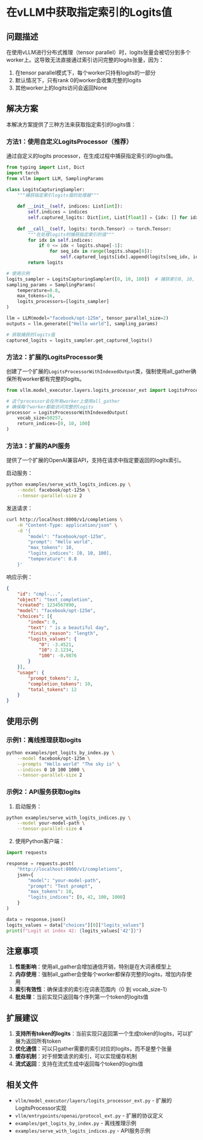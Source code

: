 # 在vLLM中获取指定索引的Logits值

## 问题描述

在使用vLLM进行分布式推理（tensor parallel）时，logits张量会被切分到多个worker上。这导致无法直接通过索引访问完整的logits张量，因为：

1. 在tensor parallel模式下，每个worker只持有logits的一部分
2. 默认情况下，只有rank 0的worker会收集完整的logits
3. 其他worker上的logits访问会返回None

## 解决方案

本解决方案提供了三种方法来获取指定索引的logits值：

### 方法1：使用自定义LogitsProcessor（推荐）

通过自定义的logits processor，在生成过程中捕获指定索引的logits值。

```python
from typing import List, Dict
import torch
from vllm import LLM, SamplingParams

class LogitsCapturingSampler:
    """捕获指定索引logits值的处理器"""
    
    def __init__(self, indices: List[int]):
        self.indices = indices
        self.captured_logits: Dict[int, List[float]] = {idx: [] for idx in indices}
    
    def __call__(self, logits: torch.Tensor) -> torch.Tensor:
        """在处理logits时捕获指定索引的值"""
        for idx in self.indices:
            if 0 <= idx < logits.shape[-1]:
                for seq_idx in range(logits.shape[0]):
                    self.captured_logits[idx].append(logits[seq_idx, idx].item())
        return logits

# 使用示例
logits_sampler = LogitsCapturingSampler([0, 10, 100])  # 捕获索引0, 10, 100的logits
sampling_params = SamplingParams(
    temperature=0.8,
    max_tokens=16,
    logits_processors=[logits_sampler]
)

llm = LLM(model="facebook/opt-125m", tensor_parallel_size=2)
outputs = llm.generate(["Hello world"], sampling_params)

# 获取捕获的logits值
captured_logits = logits_sampler.get_captured_logits()
```

### 方法2：扩展的LogitsProcessor类

创建了一个扩展的`LogitsProcessorWithIndexedOutput`类，强制使用all_gather确保所有worker都有完整的logits。

```python
from vllm.model_executor.layers.logits_processor_ext import LogitsProcessorWithIndexedOutput

# 这个processor会在所有worker上使用all_gather
# 确保每个worker都能访问完整的logits
processor = LogitsProcessorWithIndexedOutput(
    vocab_size=50257,
    return_indices=[0, 10, 100]
)
```

### 方法3：扩展的API服务

提供了一个扩展的OpenAI兼容API，支持在请求中指定要返回的logits索引。

启动服务：
```bash
python examples/serve_with_logits_indices.py \
    --model facebook/opt-125m \
    --tensor-parallel-size 2
```

发送请求：
```bash
curl http://localhost:8000/v1/completions \
    -H "Content-Type: application/json" \
    -d '{
        "model": "facebook/opt-125m",
        "prompt": "Hello world",
        "max_tokens": 10,
        "logits_indices": [0, 10, 100],
        "temperature": 0.8
    }'
```

响应示例：
```json
{
    "id": "cmpl-...",
    "object": "text_completion",
    "created": 1234567890,
    "model": "facebook/opt-125m",
    "choices": [{
        "index": 0,
        "text": " is a beautiful day",
        "finish_reason": "length",
        "logits_values": {
            "0": -3.4521,
            "10": 2.1234,
            "100": -0.9876
        }
    }],
    "usage": {
        "prompt_tokens": 2,
        "completion_tokens": 10,
        "total_tokens": 12
    }
}
```

## 使用示例

### 示例1：离线推理获取logits

```bash
python examples/get_logits_by_index.py \
    --model facebook/opt-125m \
    --prompts "Hello world" "The sky is" \
    --indices 0 10 100 1000 \
    --tensor-parallel-size 2
```

### 示例2：API服务获取logits

1. 启动服务：
```bash
python examples/serve_with_logits_indices.py \
    --model your-model-path \
    --tensor-parallel-size 4
```

2. 使用Python客户端：
```python
import requests

response = requests.post(
    "http://localhost:8000/v1/completions",
    json={
        "model": "your-model-path",
        "prompt": "Test prompt",
        "max_tokens": 10,
        "logits_indices": [0, 42, 100, 1000]
    }
)

data = response.json()
logits_values = data["choices"][0]["logits_values"]
print(f"Logit at index 42: {logits_values['42']}")
```

## 注意事项

1. **性能影响**：使用all_gather会增加通信开销，特别是在大词表模型上
2. **内存使用**：强制all_gather会使每个worker都保存完整的logits，增加内存使用
3. **索引有效性**：确保请求的索引在词表范围内（0 到 vocab_size-1）
4. **批处理**：当前实现只返回每个序列第一个token的logits值

## 扩展建议

1. **支持所有token的logits**：当前实现只返回第一个生成token的logits，可以扩展为返回所有token
2. **优化通信**：可以只gather需要的索引对应的logits，而不是整个张量
3. **缓存机制**：对于频繁请求的索引，可以实现缓存机制
4. **流式返回**：支持在流式生成中返回每个token的logits值

## 相关文件

- `vllm/model_executor/layers/logits_processor_ext.py` - 扩展的LogitsProcessor实现
- `vllm/entrypoints/openai/protocol_ext.py` - 扩展的协议定义
- `examples/get_logits_by_index.py` - 离线推理示例
- `examples/serve_with_logits_indices.py` - API服务示例